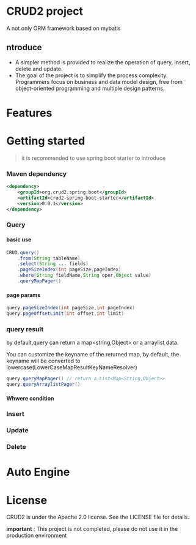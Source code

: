 # CRUD2 project
A not only ORM framework based on mybatis
## ntroduce
- A simpler method is provided to realize the operation of query, insert, delete and update.
- The goal of the project is to simplify the process complexity. Programmers focus on business and data model design, free from object-oriented programming and multiple design patterns.

# Features

# Getting started
> it is recommended to use spring boot starter to introduce
### Maven dependency
``` xml
<dependency>
    <groupId>org.crud2.spring.boot</groupId>
    <artifactId>crud2-spring-boot-starter</artifactId>
    <version>0.0.1</version>
</dependency>
```
### Query
#### basic use
```java
CRUD.query()
	.from(String tableName)
	.select(String ... fields)
	.pageSizeIndex(int pageSize,pageIndex)
	.where(String fieldName,String oper,Object value)
	.queryMapPager()
```
#### page params
```java
query.pageSizeIndex(int pageSize,int pageIndex)
query.pageOffsetLimit(int offset,int limit)
```
### query result
by default,query can return a map<string,Object> or a arraylist data.

You can customize the keyname of the returned map,
by default, the keyname will be converted to lowercase(LowerCaseMapResultKeyNameResolver)
```java
query.queryMapPager() // return a List<Map<String,Object>>
query.queryArraylistPager()
```
#### Whwere condition

### Insert
### Update
### Delete


# Auto Engine

# License
CRUD2 is under the Apache 2.0 license. See the LICENSE file for details.

**important** : 
This project is not completed, please do not use it in the production environment
